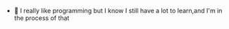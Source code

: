 - 🌷 I really like programming but I know I still have a lot to learn,and I'm in the process of that
